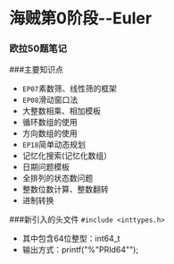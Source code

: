 # 海贼第0阶段--Euler 
### 欧拉50题笔记
###主要知识点
- `EP07`素数筛、线性筛的框架
- `EP08`滑动窗口法
- 大整数相乘、相加模板
- 循环数组的使用
- 方向数组的使用
- `EP18`简单动态规划
- 记忆化搜索(记忆化数组）
- 日期问题模板
- 全排列的状态数问题
- 整数位数计算、整数翻转
- 进制转换

###新引入的头文件
`#include <inttypes.h>`
- 其中包含64位整型：int64_t
- 输出方式：printf("%"PRId64"");
